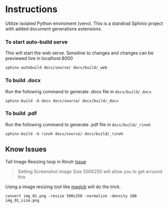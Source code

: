 # Instructions 

Utilize isolated Python enviroment (venv).
This is a standrad Sphinix project with added document generations extensions. 


### To start auto-build serve 

This will start the web serve.
Sensitive to changes and changes can be previewed live in localhost:8000

```
sphinx-autobuild docs/source/ docs/build/_web
```

### To build .docx 
Run the following command to generate .docx file in `docs/build/_docx`

```
sphinx-build -b docx docs/source/ docs/build/_docx
```
### To build .pdf

Run the following command to generate .pdf file in `docs/build/_rinoh`
```
sphinx-build -b rinoh docs/source/ docs/build/_rinoh
```
## Know Issues 

Tall Image Resizing loop in Rinoh [Issue](https://github.com/brechtm/rinohtype/issues/351)
> Setting Screenshot image Size 500X250 will allow you to get arround this

Using a image resizing tool like [magick](https://imagemagick.org) will do the trick.
```
convert img_01.png -resize 500x250 -normalize -density 180  img_01_size.png
```